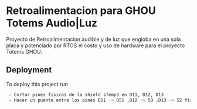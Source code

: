 
# Retroalimentacion para GHOU Totems Audio|Luz

Proyecto de Retroalimentacion audible y de luz que engloba en una sola placa y potenciado por RTOS el costo y uso de hardware para el proyecto Totems GHOU.


## Deployment

To deploy this project run

```bash
 - Cortar pines fisicos de la shield sfemp3 en D11, D12, D13 
 - Hacer un puente entre los pines D11 -> D51 ,D12 -> 50 ,D13 -> 52 fisicos de la shield hacia los pines fisicos del Arduino MEGA 2560
```

